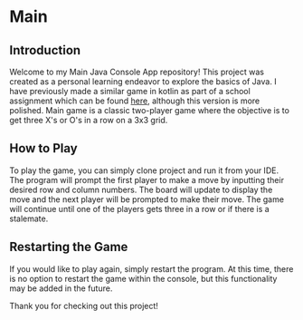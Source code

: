 # Main

## Introduction
Welcome to my Main Java Console App repository! This project was created as a personal learning endeavor to explore the basics of Java. I have previously made a similar game in kotlin as part of a school assignment which can be found [here](https://github.com/robotmannen/TicTacToeKotlin), although this version is more polished. 
Main game is a classic two-player game where the objective is to get three X's or O's in a row on a 3x3 grid. 

## How to Play
To play the game, you can simply clone project and run it from your IDE. The program will prompt the first player to make a move by inputting their desired row and column numbers. The board will update to display the move and the next player will be prompted to make their move. The game will continue until one of the players gets three in a row or if there is a stalemate.

## Restarting the Game
If you would like to play again, simply restart the program. At this time, there is no option to restart the game within the console, but this functionality may be added in the future.

Thank you for checking out this project!
